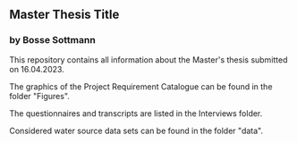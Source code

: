 ## Master Thesis Title 
### by Bosse Sottmann

This repository contains all information about the Master's thesis submitted on 16.04.2023.

The graphics of the Project Requirement Catalogue can be found in the folder "Figures".

The questionnaires and transcripts are listed in the Interviews folder.

Considered water source data sets can be found in the folder "data". 

